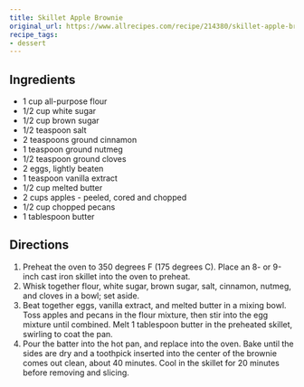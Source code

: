 ```yaml
---
title: Skillet Apple Brownie
original_url: https://www.allrecipes.com/recipe/214380/skillet-apple-brownie/
recipe_tags:
- dessert
---
```


## Ingredients

* 1 cup all-purpose flour
* 1/2 cup white sugar
* 1/2 cup brown sugar
* 1/2 teaspoon salt
* 2 teaspoons ground cinnamon
* 1 teaspoon ground nutmeg
* 1/2 teaspoon ground cloves
* 2 eggs, lightly beaten
* 1 teaspoon vanilla extract
* 1/2 cup melted butter
* 2 cups apples - peeled, cored and chopped
* 1/2 cup chopped pecans
* 1 tablespoon butter

## Directions

1. Preheat the oven to 350 degrees F (175 degrees C). Place an 8- or 9-inch cast iron skillet into the oven to preheat.
1. Whisk together flour, white sugar, brown sugar, salt, cinnamon, nutmeg, and cloves in a bowl; set aside.
1. Beat together eggs, vanilla extract, and melted butter in a mixing bowl. Toss apples and pecans in the flour mixture, then stir into the egg mixture until combined. Melt 1 tablespoon butter in the preheated skillet, swirling to coat the pan.
1. Pour the batter into the hot pan, and replace into the oven. Bake until the sides are dry and a toothpick inserted into the center of the brownie comes out clean, about 40 minutes. Cool in the skillet for 20 minutes before removing and slicing.